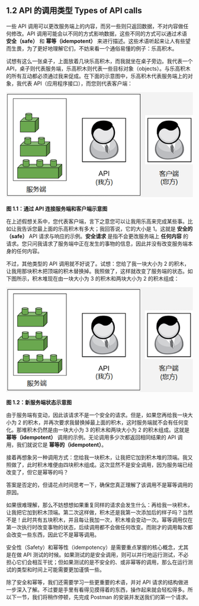 ## 1.2 API 的调用类型 Types of API calls

一些 API 调用可以更改服务端上的内容，而另一些则只返回数据，不对内容做任何修改。API 调用可能会以不同的方式影响数据，这些不同的方式可以通过术语 **安全（safe）** 和 **幂等（idempotent）** 来进行描述。这些术语听起来让人有些望而生畏，为了更好地理解它们，不妨来看一个通俗易懂的例子：乐高积木。

试想有这么一张桌子，上面放着几块乐高积木，而我就坐在桌子旁边。我代表一个 API，桌子则代表服务端，乐高积木则代表一些目标对象（objects）。与乐高积木的所有互动都必须通过我来促成。在下面的示意图中，乐高积木代表服务端上的对象，我代表 API（应用程序接口），而您则代表客户端：

![图 1.1：通过 API 连接服务端和客户端示意图](../assets/1.1.1.png)

**图 1.1：通过 API 连接服务端和客户端示意图**

在上述假想关系中，您代表客户端，言下之意您可以让我用乐高来完成某些事。比如让我告诉您最上面的乐高积木有多大；我回答说，它的大小是 1。这就是 **安全的（safe）** API 请求与响应的示例。**安全请求** 是指不会更改服务端上 **任何内容** 的请求。您只问我请求了服务端中正在发生的事物的信息，因此并没有改变服务端本身的任何内容。

不过，其他类型的 API 调用就不好说了。试想：您给了我一块大小为 2 的积木，让我用那块积木把顶端的积木替换掉。我照做了，这样就改变了服务端的状态。如下图所示，积木堆现在由一块大小为 3 的积木和两块大小为 2 的积木组成：

![图 1.2：新服务端状态示意图](../assets/1.2.1.png)

**图 1.2：新服务端状态示意图**

由于服务端有变动，因此该请求不是一个安全的请求。但是，如果您再给我一块大小为 2 的积木，并再次要求我替换掉最上面的积木，这时服务端就不会有任何变化。那堆积木仍然是由一块大小为 3 的积木和两块大小为 2 的积木组成。这就是 **幂等（idempotent）** 调用的示例。无论调用多少次都返回相同结果的 API 调用，我们就说它是 **幂等的（idempotent）**。

接着再想象另一种调用方式：您给我一块积木，让我把它加到积木堆的顶端。我又照做了，此时积木堆便由四块积木组成。这次显然不是安全调用，因为服务端已经改变了，但它是幂等的吗？

答案是否定的，但请花点时间思考一下，确保您真正理解了该调用不是幂等调用的原因。

如果很难理解，那么不妨想想如果重复同样的请求会发生什么：再给我一块积木，让我把它加到积木顶端。第二次这样做，积木还是我第一次添加后的样子吗？当然不是！此时共有五块积木，并且每让我加一次，积木堆会变动一次。幂等调用仅在第一次执行时改变事物的状态，后续调用都不会做任何改变。而刚才的调用每次都会改变一些东西，因此它不是幂等调用。

安全性（Safety）和幂等性（idempotency）是需要重点掌握的核心概念，尤其是在做 API 测试的时候。如果测试的是安全调用，则可以并行地运行测试，不必担心它们会相互干扰；但如果测试的是不安全的、或非幂等的调用，那么在运行测试的类型和时间上可能需要更加谨慎一些。

除了安全和幂等，我们还需要学习一些更重要的术语，并对 API 请求的结构做进一步深入了解。不过要是手里有看得见摸得着的东西，操作起来就会轻松得多。所以下一节，我们将稍作停顿，先完成 Postman 的安装并发送我们的第一个请求。

